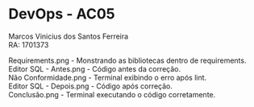 # DevOps - AC05  
Marcos Vinicius dos Santos Ferreira  
RA: 1701373  
  
Requirements.png - Monstrando as bibliotecas dentro de requirements.  
Editor SQL - Antes.png - Código antes da correção.  
Não Conformidade.png - Terminal exibindo o erro após lint.  
Editor SQL - Depois.png - Código após correção.  
Conclusão.png - Terminal executando o código corretamente.  
